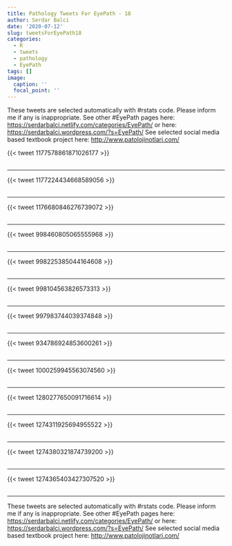 ```yaml
---
title: Pathology Tweets For EyePath - 18
author: Serdar Balci
date: '2020-07-12'
slug: tweetsForEyePath18
categories:
  - R
  - tweets
  - pathology
  - EyePath
tags: []
image:
  caption: ''
  focal_point: ''
---
```



These tweets are selected automatically with #rstats code. Please inform me if any is inappropriate.
See other #EyePath pages here: https://serdarbalci.netlify.com/categories/EyePath/  or here: https://serdarbalci.wordpress.com/?s=EyePath/ 
See selected social media based textbook project here: http://www.patolojinotlari.com/

{{< tweet 1177578861871026177 >}}
<br>
<br>
<hr>
{{< tweet 1177224434668589056 >}}
<br>
<br>
<hr>
{{< tweet 1176680846276739072 >}}
<br>
<br>
<hr>
{{< tweet 998460805065555968 >}}
<br>
<br>
<hr>
{{< tweet 998225385044164608 >}}
<br>
<br>
<hr>
{{< tweet 998104563826573313 >}}
<br>
<br>
<hr>
{{< tweet 997983744039374848 >}}
<br>
<br>
<hr>
{{< tweet 934786924853600261 >}}
<br>
<br>
<hr>
{{< tweet 1000259945563074560 >}}
<br>
<br>
<hr>
{{< tweet 1280277650091716614 >}}
<br>
<br>
<hr>
{{< tweet 1274311925694955522 >}}
<br>
<br>
<hr>
{{< tweet 1274380321874739200 >}}
<br>
<br>
<hr>
{{< tweet 1274365403427307520 >}}
<br>
<br>
<hr>


These tweets are selected automatically with #rstats code. Please inform me if any is inappropriate.
See other #EyePath pages here: https://serdarbalci.netlify.com/categories/EyePath/  or here: https://serdarbalci.wordpress.com/?s=EyePath/ 
See selected social media based textbook project here: http://www.patolojinotlari.com/
